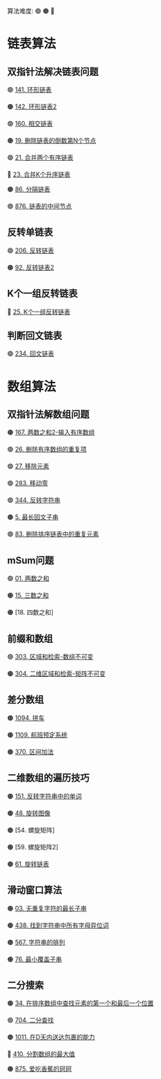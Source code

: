 
算法难度: 🟢 🟠 🔴

# 链表算法

## 双指针法解决链表问题

🟢 [141. 环形链表](src/main/java/com/hwy/kotlin/CH141.java)

🟠 [142. 环形链表2](src/main/java/com/hwy/kotlin/CH142.java)

🟢 [160. 相交链表](src/main/java/com/hwy/kotlin/CH160.java)

🟠 [19. 删除链表的倒数第N个节点](src/main/java/com/hwy/kotlin/CH19.java)

🟢 [21. 合并两个有序链表](src/main/java/com/hwy/kotlin/CH21.java)

🔴 [23. 合并K个升序链表](src/main/java/com/hwy/kotlin/CH23.java)

🟠 [86. 分隔链表](src/main/java/com/hwy/kotlin/CH86.java)

🟢 [876. 链表的中间节点](src/main/java/com/hwy/kotlin/CH876.java)

## 反转单链表

🟢 [206. 反转链表](src/main/java/com/hwy/kotlin/CH206.java)

🟠 [92. 反转链表2](src/main/java/com/hwy/kotlin/CH92.java)

## K个一组反转链表

🔴 [25. K个一组反转链表](src/main/java/com/hwy/kotlin/CH25.java)

## 判断回文链表

🟢 [234. 回文链表](src/main/java/com/hwy/kotlin/CH234.java)

# 数组算法

## 双指针法解数组问题

🟠 [167. 两数之和2-输入有序数组](src/main/java/com/hwy/kotlin/CH167.java)

🟢 [26. 删除有序数组的重复项](src/main/java/com/hwy/kotlin/CH26.java)

🟢 [27. 移除元素](src/main/java/com/hwy/kotlin/CH27.java)

🟢 [283. 移动零](src/main/java/com/hwy/kotlin/CH283.java)

🟢 [344. 反转字符串](src/main/java/com/hwy/kotlin/CH344.java)

🟠 [5. 最长回文子串](src/main/java/com/hwy/kotlin/CH05.java)

🟢 [83. 删除排序链表中的重复元素](src/main/java/com/hwy/kotlin/CH83.java)

## mSum问题

🟢 [01. 两数之和](src/main/java/com/hwy/kotlin/CH01.java)

🟠 [15. 三数之和](src/main/java/com/hwy/kotlin/CH15.java)

🟠 [18. 四数之和]

## 前缀和数组

🟢 [303. 区域和检索-数组不可变](src/main/java/com/hwy/kotlin/CH303.java)

🟠 [304. 二维区域和检索-矩阵不可变](src/main/java/com/hwy/kotlin/CH304.java)

## 差分数组

🟠 [1094. 拼车](src/main/java/com/hwy/kotlin/CH1094.java)

🟠 [1109. 航班预定系统](src/main/java/com/hwy/kotlin/CH1109.java)

🟠 [370. 区间加法](src/main/java/com/hwy/kotlin/CH370.java)

## 二维数组的遍历技巧

🟠 [151. 反转字符串中的单词](src/main/java/com/hwy/kotlin/CH151.java)

🟠 [48. 旋转图像](src/main/java/com/hwy/kotlin/CH48.java)

🟠 [54. 螺旋矩阵]

🟠 [59. 螺旋矩阵2]

🟠 [61. 旋转链表](src/main/java/com/hwy/kotlin/CH61.java)

## 滑动窗口算法

🟠 [03. 无重复字符的最长子串](src/main/java/com/hwy/kotlin/CH03.java)

🟠 [438. 找到字符串中所有字母异位词](src/main/java/com/hwy/kotlin/CH438.java)

🟠 [567. 字符串的排列](src/main/java/com/hwy/kotlin/CH567.java)

🟠 [76. 最小覆盖子串](src/main/java/com/hwy/kotlin/CH76.java)

## 二分搜索

🟠 [34. 在排序数组中查找元素的第一个和最后一个位置](src/main/java/com/hwy/kotlin/CH34.java)

🟢 [704. 二分查找](src/main/java/com/hwy/kotlin/CH704.java)

🟠 [1011. 在D天内送达包裹的能力](src/main/java/com/hwy/kotlin/CH1011.java)

🔴 [410. 分割数组的最大值](src/main/java/com/hwy/kotlin/CH410.java)

🟠 [875. 爱吃香蕉的珂珂](src/main/java/com/hwy/kotlin/CH875.java)





